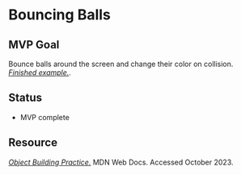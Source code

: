 # Bouncing Balls

## MVP Goal

Bounce balls around the screen and change their color on collision. [_Finished example._](https://mdn.github.io/learning-area/javascript/oojs/bouncing-balls/index-finished.html).

## Status

- MVP complete

## Resource

[_Object Building Practice._](https://developer.mozilla.org/en-US/docs/Learn/JavaScript/Objects/Object_building_practice) MDN Web Docs. Accessed October 2023.
